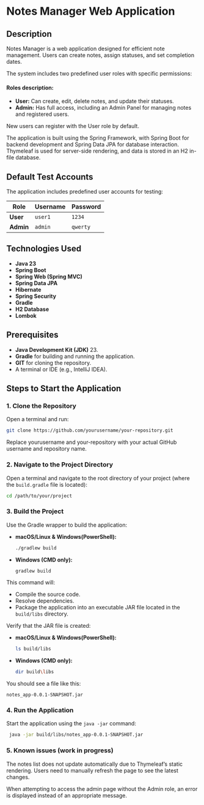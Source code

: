 # Notes Manager Web Application

## Description
Notes Manager is a web application designed for efficient note management. Users can create notes, assign statuses, 
and set completion dates.

The system includes two predefined user roles with specific permissions:

#### Roles description:
- **User:**  Can create, edit, delete notes, and update their statuses.
- **Admin:** Has full access, including an Admin Panel for managing notes and registered users.

New users can register with the User role by default.

The application is built using the Spring Framework, with Spring Boot for backend development and
Spring Data JPA for database interaction.
Thymeleaf is used for server-side rendering, and data is stored in an H2 in-file database.


## Default Test Accounts
The application includes predefined user accounts for testing:

| Role          | Username | Password    |
|---------------|----------|-------------|
| **User**      | `user1`  | `1234`      |
| **Admin**     | `admin`  | `qwerty`    |


## Technologies Used
- **Java 23**
- **Spring Boot**
- **Spring Web (Spring MVC)**
- **Spring Data JPA**
- **Hibernate**
- **Spring Security**
- **Gradle**
- **H2 Database**
- **Lombok**

## Prerequisites
- **Java Development Kit (JDK)** 23.
- **Gradle** for building and running the application.
- **GIT** for cloning the repository.
- A terminal or IDE (e.g., IntelliJ IDEA).


## Steps to Start the Application

### 1. Clone the Repository
Open a terminal and run:

```bash
git clone https://github.com/yourusername/your-repository.git
```
Replace yourusername and your-repository with your actual GitHub username and repository name.

### 2. Navigate to the Project Directory
Open a terminal and navigate to the root directory of your project (where the `build.gradle` file is located):

```bash
cd /path/to/your/project
```

### 3. Build the Project
Use the Gradle wrapper to build the application:

- **macOS/Linux & Windows(PowerShell):**
  ```bash
  ./gradlew build
  ```
- **Windows (CMD only):**
  ```bash
  gradlew build
  ```

This command will:
- Compile the source code.
- Resolve dependencies.
- Package the application into an executable JAR file located in the `build/libs` directory.

Verify that the JAR file is created:

- **macOS/Linux & Windows(PowerShell):**
  ```bash
  ls build/libs
  ```
- **Windows (CMD only):**
  ```bash
  dir build\libs
  ```

You should see a file like this:

```
notes_app-0.0.1-SNAPSHOT.jar
```

### 4. Run the Application
Start the application using the `java -jar` command:
 ```bash
  java -jar build/libs/notes_app-0.0.1-SNAPSHOT.jar
  ```
### 5. Known issues (work in progress)
The notes list does not update automatically due to Thymeleaf’s static rendering. 
Users need to manually refresh the page to see the latest changes.

When attempting to access the admin page without the Admin role, an error is displayed instead of an appropriate message.